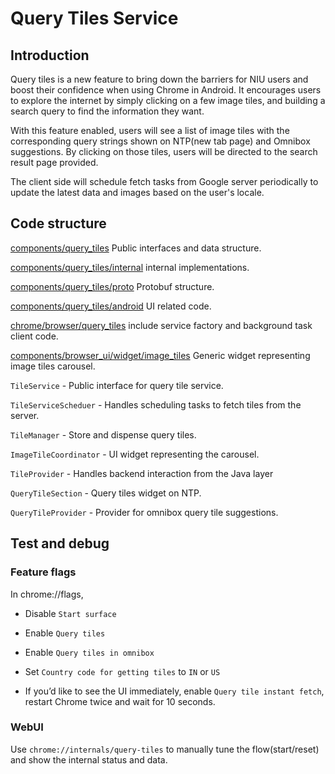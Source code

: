 # Query Tiles Service

## Introduction
Query tiles is a new feature to bring down the barriers for NIU users and boost
their confidence when using Chrome in Android.  It encourages users to explore
the internet by simply clicking on a few image tiles, and building a search
query to find the information they want.

With this feature enabled, users will see a list of image tiles with the
corresponding query strings shown on NTP(new tab page) and Omnibox suggestions.
By clicking on those tiles, users will be directed to the search result page
provided.

The client side will schedule fetch tasks from Google server periodically to
update the latest data and images based on the user's locale.

## Code structure

[components/query_tiles](.)
Public interfaces and data structure.

[components/query_tiles/internal](./internal)
internal implementations.

[components/query_tiles/proto](./proto)
Protobuf structure.

[components/query_tiles/android](./android)
UI related code.

[chrome/browser/query_tiles](../../chrome/browser/query_tiles)
include service factory and background task client code.

[components/browser_ui/widget/image_tiles](../browser_ui/widget/android/java/src/org/chromium/components/browser_ui/widget/image_tiles/)
Generic widget representing image tiles carousel.

`TileService` - Public interface for query tile service.

`TileServiceScheduer` - Handles scheduling tasks to fetch tiles from the server.

`TileManager` - Store and dispense query tiles.

`ImageTileCoordinator` - UI widget representing the carousel.

`TileProvider` - Handles backend interaction from the Java layer

`QueryTileSection` - Query tiles widget on NTP.

`QueryTileProvider` - Provider for omnibox query tile suggestions.


## Test and debug

### Feature flags
In chrome://flags,

* Disable `Start surface`

* Enable `Query tiles`

* Enable `Query tiles in omnibox`

* Set `Country code for getting tiles` to `IN` or `US`

* If you’d like to see the UI immediately, enable `Query tile instant fetch`,
restart Chrome twice and wait for 10 seconds.

### WebUI
Use `chrome://internals/query-tiles` to manually tune the flow(start/reset) and
show the internal status and data.
